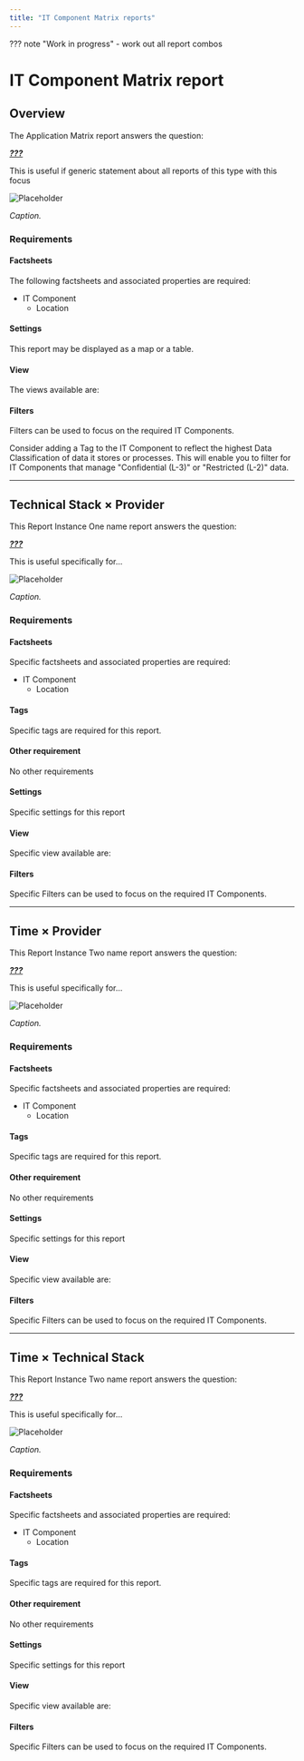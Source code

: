 ```yaml
---
title: "IT Component Matrix reports"
---
```


??? note "Work in progress"
    - work out all report combos

# IT Component Matrix report

## Overview

The Application Matrix report answers the question:

***[???](../questions.md#it-components)***

This is useful if generic statement about all reports of this type with this focus

![Placeholder](https://dummyimage.com/800x450/eee/aaa)

*Caption.*

### Requirements

#### Factsheets

The following factsheets and associated properties are required:

- IT Component
    - Location

<!--
#### Tags 

- No tags are required for this report

#### Other requirement

- No other requirements
-->


#### Settings

This report may be displayed as a map or a table. 

#### View

The views available are: 

#### Filters

Filters can be used to focus on the required IT Components.

Consider adding a Tag to the IT Component to reflect the highest Data Classification of data it stores or processes. This will enable you to filter for IT Components that manage "Confidential&nbsp;(L-3)" or "Restricted&nbsp;(L-2)" data.

<!--
#### Editing

This report cannot be edited
--> 

--- 

## Technical Stack × Provider

This Report Instance One name report answers the question:

***[???](../questions.md#)***

This is useful specifically for... 

![Placeholder](https://dummyimage.com/800x450/eee/aaa)

*Caption.*

### Requirements

#### Factsheets

Specific factsheets and associated properties are required:

- IT Component
    - Location

#### Tags 

Specific tags are required for this report.

#### Other requirement

No other requirements

#### Settings

Specific settings for this report 

#### View

Specific view available are: 

#### Filters

Specific Filters can be used to focus on the required IT Components.

--- 

## Time × Provider

This Report Instance Two name report answers the question:

***[???](../questions.md#)***

This is useful specifically for... 

![Placeholder](https://dummyimage.com/800x450/eee/aaa)

*Caption.*

### Requirements

#### Factsheets

Specific factsheets and associated properties are required:

- IT Component
    - Location

#### Tags 

Specific tags are required for this report.

#### Other requirement

No other requirements

#### Settings

Specific settings for this report 

#### View

Specific view available are: 

#### Filters

Specific Filters can be used to focus on the required IT Components.

--- 

## Time × Technical Stack

This Report Instance Two name report answers the question:

***[???](../questions.md#)***

This is useful specifically for... 

![Placeholder](https://dummyimage.com/800x450/eee/aaa)

*Caption.*

### Requirements

#### Factsheets

Specific factsheets and associated properties are required:

- IT Component
    - Location

#### Tags 

Specific tags are required for this report.

#### Other requirement

No other requirements

#### Settings

Specific settings for this report 

#### View

Specific view available are: 

#### Filters

Specific Filters can be used to focus on the required IT Components.

